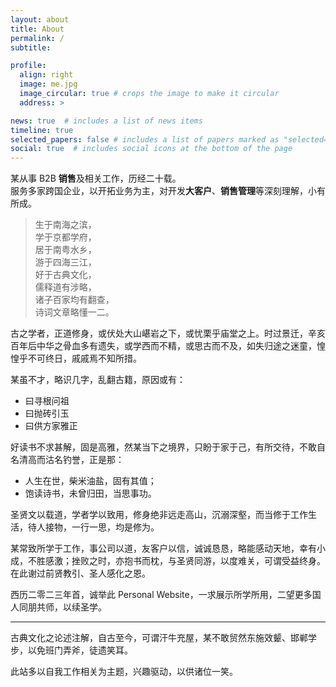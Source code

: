 ```yaml
---
layout: about
title: About
permalink: /
subtitle:

profile:
  align: right
  image: me.jpg
  image_circular: true # crops the image to make it circular
  address: >

news: true  # includes a list of news items
timeline: true
selected_papers: false # includes a list of papers marked as "selected={true}"
social: true  # includes social icons at the bottom of the page
---
```


某从事 B2B **销售**及相关工作，历经二十载。  
服务多家跨国企业，以开拓业务为主，对开发**大客户**、**销售管理**等深刻理解，小有所成。

> 生于南海之滨，  
> 学于京都学府，  
> 居于南粤水乡，  
> 游于四海三江，  
> 好于古典文化，  
> 儒释道有涉略，  
> 诸子百家均有翻查，  
> 诗词文章略懂一二。  

古之学者，正道修身，或伏处大山嵁岩之下，或忧栗乎庙堂之上。时过景迁，辛亥百年后中华之骨血多有遗失，或学西而不精，或思古而不及，如失归途之迷童，惶惶乎不可终日，戚戚焉不知所措。

某虽不才，略识几字，乱翻古籍，原因或有：
- 曰寻根问祖
- 曰抛砖引玉
- 曰供方家雅正

好读书不求甚解，固是高雅，然某当下之境界，只盼于家于己，有所交待，不敢自名清高而沽名钓誉，正是那：
- 人生在世，柴米油盐，固有其值；
- 饱读诗书，未曾归田，当思事功。

圣贤文以载道，学者学以致用，修身绝非远走高山，沉溺深壑，而当修于工作生活，待人接物，一行一思，均是修为。

某常致所学于工作，事公司以道，友客户以信，诚诚恳恳，略能感动天地，幸有小成，不胜感激；挫败之时，亦抱书而枕，与圣贤同游，以度难关，可谓受益终身。在此谢过前贤教引、圣人感化之恩。

西历二零二三年首，诚举此 Personal Website，一求展示所学所用，二望更多国人同朋共师，以续圣学。

***

古典文化之论述注解，自古至今，可谓汗牛充屋，某不敢贸然东施效颦、邯郸学步，以免班门弄斧，徒遗笑耳。

此站多以自我工作相关为主题，兴趣驱动，以供诸位一笑。

